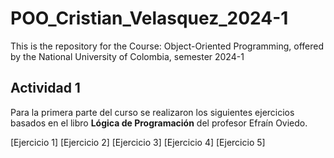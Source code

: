 # POO_Cristian_Velasquez_2024-1
This is the repository for the Course: Object-Oriented Programming, offered by the National University of Colombia, semester 2024-1

## Actividad 1
Para la primera parte del curso se realizaron los siguientes ejercicios basados en el libro **Lógica de Programación** del profesor Efraín Oviedo.

[Ejercicio 1]
[Ejercicio 2]
[Ejercicio 3]
[Ejercicio 4]
[Ejercicio 5]
